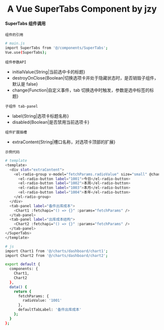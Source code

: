<h1 align="center">
  A Vue SuperTabs Component by jzy
</h1>

#### SuperTabs 组件调用

`组件的引用`

```bash
# main.js
import SuperTabs from '@/components/SuperTabs';
Vue.use(SuperTabs);
```

`组件参数API`

- initialValue{String|当前选中卡的标题}
- destroyOnClose{Boolean|切换选项卡并处于隐藏状态时，是否销毁子组件，默认是 false}
- change{Function|自定义事件，tab 切换选中时触发，参数是选中标签的标题}

`子组件 tab-panel`

- label{String|选项卡标题名称}
- disabled{Boolean|是否禁用当前选项卡}

`组件扩展插槽`

- extraContent{String|槽口名称，对选项卡顶部的扩展}

`示例代码`

```bash
# template
<template>
  <div slot="extraContent">
    <el-radio-group v-model="fetchParams.radioValue" size="small" @change="changeHandle">
      <el-radio-button label="1001">今日</el-radio-button>
      <el-radio-button label="1002">本周</el-radio-button>
      <el-radio-button label="1003">本月</el-radio-button>
      <el-radio-button label="1004">本年</el-radio-button>
    </el-radio-group>
  </div>
  <tab-panel label="备件出库成本">
    <Chart1 :fetchapi="() => {}" :params="fetchParams" />
  </tab-panel>
  <tab-panel label="出库成本结构">
    <Chart2 :fetchapi="() => {}" :params="fetchParams" />
  </tab-panel>
</SuperTabs>
</template>

# js
import Chart1 from '@/charts/dashboard/chart1';
import Chart2 from '@/charts/dashboard/chart2';

export default {
  components: {
    Chart1,
    Chart2
  },
  data() {
    return {
      fetchParams: {
        radioValue: '1001'
      },
      defaultTabLabel: '备件出库成本'
    };
  }
};
```
